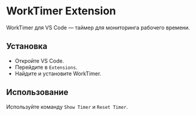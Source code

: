 # WorkTimer Extension

WorkTimer для VS Code — таймер для мониторинга рабочего времени.

## Установка

- Откройте VS Code.
- Перейдите в `Extensions`.
- Найдите и установите WorkTimer.

## Использование

Используйте команду `Show Timer` и `Reset Timer`.
